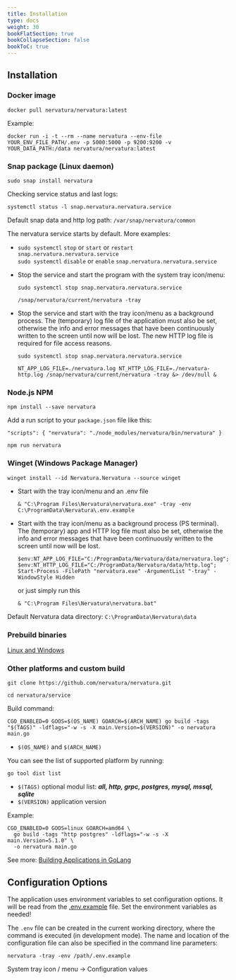 ```yaml
---
title: Installation
type: docs
weight: 30
bookFlatSection: true
bookCollapseSection: false
bookToC: true
---
```

## Installation

### **Docker** image
```
docker pull nervatura/nervatura:latest
```

Example:
```
docker run -i -t --rm --name nervatura --env-file YOUR_ENV_FILE_PATH/.env -p 5000:5000 -p 9200:9200 -v YOUR_DATA_PATH:/data nervatura/nervatura:latest
```

### **Snap** package (Linux daemon)

```
sudo snap install nervatura
```

Checking service status and last logs:

```
systemctl status -l snap.nervatura.nervatura.service
```

Default snap data and http log path:  `/var/snap/nervatura/common`

The nervatura service starts by default. More examples:

- `sudo systemctl` `stop` or `start` or `restart` `snap.nervatura.nervatura.service`</br>
  `sudo systemctl` `disable` or `enable` `snap.nervatura.nervatura.service`

- Stop the service and start the program with the system tray icon/menu:
  ```
  sudo systemctl stop snap.nervatura.nervatura.service
  ```
  ```
  /snap/nervatura/current/nervatura -tray
  ```

- Stop the service and start with the tray icon/menu as a background process. The (temporary) log file of the application must also be set, otherwise the info and error messages that have been continuously written to the screen until now will be lost. The new HTTP log file is required for file access reasons.
  ```
  sudo systemctl stop snap.nervatura.nervatura.service
  ```
  ```
  NT_APP_LOG_FILE=./nervatura.log NT_HTTP_LOG_FILE=./nervatura-http.log /snap/nervatura/current/nervatura -tray &> /dev/null &
  ```

### Node.js **NPM**
```
npm install --save nervatura
```
Add a run script to your `package.json` file like this:

`"scripts": {
  "nervatura": "./node_modules/nervatura/bin/nervatura"
}`
```
npm run nervatura
```

### **Winget** (Windows Package Manager)

```
winget install --id Nervatura.Nervatura --source winget
```

- Start with the tray icon/menu and an .env file
  ```
  & "C:\Program Files\Nervatura\nervatura.exe" -tray -env C:\ProgramData\Nervatura\.env.example
  ```

- Start with the tray icon/menu as a background process (PS terminal). The (temporary) app and HTTP log file must also be set, otherwise the info and error messages that have been continuously written to the screen until now will be lost.
  ```
  $env:NT_APP_LOG_FILE="C:/ProgramData/Nervatura/data/nervatura.log"; $env:NT_HTTP_LOG_FILE="C:/ProgramData/Nervatura/data/http.log"; Start-Process -FilePath "nervatura.exe" -ArgumentList "-tray" -WindowStyle Hidden
  ```
  or just simply run this
  ```
  & "C:\Program Files\Nervatura\nervatura.bat"
  ```
Default Nervatura data directory: `C:\ProgramData\Nervatura\data`

### Prebuild binaries

[Linux and Windows](https://github.com/nervatura/nervatura/releases)

### Other platforms and custom build
```
git clone https://github.com/nervatura/nervatura.git
```
```
cd nervatura/service
```

Build command:

`
CGO_ENABLED=0 GOOS=$(OS_NAME) GOARCH=$(ARCH_NAME) go build -tags "$(TAGS)" -ldflags="-w -s -X main.Version=$(VERSION)" -o nervatura main.go
`

- `$(OS_NAME)` and `$(ARCH_NAME)`

You can see the list of supported platform by running:
```
go tool dist list
```
- `$(TAGS)` optional modul list: ***all, http, grpc, postgres, mysql, mssql, sqlite***
- `$(VERSION)` application version

Example:

```
CGO_ENABLED=0 GOOS=linux GOARCH=amd64 \
  go build -tags "http postgres" -ldflags="-w -s -X main.Version=5.1.0" \
  -o nervatura main.go
```
See more: [Building Applications in GoLang](https://golangdocs.com/building-applications-in-golang)

## Configuration Options

The application uses environment variables to set configuration options. It will be read from the [.env.example](https://raw.githubusercontent.com/nervatura/nervatura/master/service/.env.example) file. Set the environment variables as needed!

The `.env` file can be created in the current working directory, where the command is executed (in development mode). The name and location of the configuration file can also be specified in the command line parameters:
```
nervatura -tray -env /path/.env.example
```

System tray icon / menu -> Configuration values